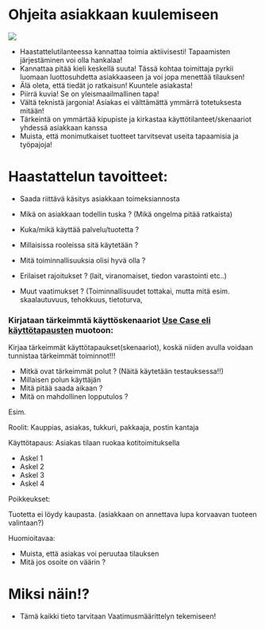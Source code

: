 # Ohjeita asiakkaan kuulemiseen

![](https://openclipart.org/image/300px/svg_to_png/231887/Conflict-Silhouette.png&disposition=attachment)

* Haastattelutilanteessa kannattaa toimia aktiivisesti! Tapaamisten järjestäminen voi olla hankalaa!
* Kannattaa pitää kieli keskellä suuta! Tässä kohtaa toimittaja pyrkii luomaan luottosuhdetta asiakkaaseen ja voi jopa menettää tilauksen!
* Älä oleta, että tiedät jo ratkaisun! Kuuntele asiakasta!
* Piirrä kuvia! Se on yleismaailmallinen tapa!
* Vältä teknistä jargonia! Asiakas ei välttämättä ymmärrä totetuksesta mitään!
* Tärkeintä on ymmärtää kipupiste ja kirkastaa käyttötilanteet/skenaariot yhdessä asiakkaan kanssa
* Muista, että monimutkaiset tuotteet tarvitsevat useita tapaamisia ja työpajoja!

# Haastattelun tavoitteet:

* Saada riittävä käsitys asiakkaan toimeksiannosta
* Mikä on asiakkaan todellin tuska ? (Mikä ongelma pitää ratkaista)
* Kuka/mikä käyttää palvelu/tuotetta ?
* Millaisissa rooleissa sitä käytetään ? 
* Mitä toiminnallisuuksia olisi hyvä olla ?

* Erilaiset rajoitukset ? (lait, viranomaiset, tiedon varastointi etc..)
* Muut vaatimukset ? (Toiminnallisuudet tottakai, mutta mitä esim. skaalautuvuus, tehokkuus, tietoturva, 


### Kirjataan tärkeimmtä käyttöskenaariot [Use Case eli käyttötapausten](https://github.com/JAMK-IT/TT0S0100-software-desing-and-testing/blob/master/kayttotapauskuvauksen-pohja.md) muotoon:

Kirjaa tärkeimmät käyttötapaukset(skenaariot), koskä niiden avulla voidaan tunnistaa tärkeimmät toiminnot!!!

* Mitkä ovat tärkeimmät polut ? (Näitä käytetään testauksessa!!)
* Millaisen polun käyttäjän 
* Mitä pitää saada aikaan ?
* Mitä on mahdollinen lopputulos ?

Esim. 

Roolit: Kauppias, asiakas, tukkuri, pakkaaja, postin kantaja

Käyttötapaus: Asiakas tilaan ruokaa kotitoimituksella

* Askel 1
* Askel 2
* Askel 3
* Askel 4

Poikkeukset:

Tuotetta ei löydy kaupasta. (asiakkaan on annettava lupa korvaavan tuoteen valintaan?)



Huomioitavaa:

* Muista, että asiakas voi peruutaa tilauksen
* Mitä jos osoite on väärin ?



# Miksi näin!?

  * Tämä kaikki tieto tarvitaan Vaatimusmäärittelyn tekemiseen!











